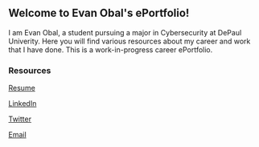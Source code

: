 ## Welcome to Evan Obal's ePortfolio!

I am Evan Obal, a student pursuing a major in Cybersecurity at DePaul Univerity. Here you will find various resources about my career and work that I have done.
This is a work-in-progress career ePortfolio.

### Resources


[Resume](https://github.com/evanobal/evanobal.github.io/blob/master/EvanObalResume.pdf)

[LinkedIn](https://www.linkedin.com/in/evanobal/)

[Twitter](https://twitter.com/EvanObal)

[Email](mailto:evanobal@gmail.com)


